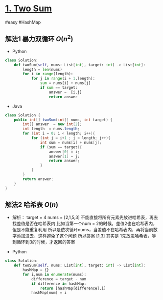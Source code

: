 # [1. Two Sum](https://leetcode.com/problems/two-sum/)
#easy #HashMap 
## 解法1 暴力双循环 $O(n^2)$

* Python

``` python
class Solution:
    def twoSum(self, nums: List[int], target: int) -> List[int]:
        length = len(nums)
        for i in range(length):         
            for j in range(i + 1,length):
                sum = nums[i] + nums[j]
                if sum == target:
                    answer =  [i,j]    
                    return answer
```

* Java

``` java
class Solution {
    public int[] twoSum(int[] nums, int target) {
        int[] answer  = new int[2];
        int length  = nums.length;
        for (int i = 0; i < length; i++){
            for (int j = i+1 ; j < length; j++){
                int sum = nums[i] + nums[j];
                if (sum == target){
                    answer[0] = i;
                    answer[1] = j;
                    return answer;
                }
            }
        }
        return answer;
    }
}

```

## 解法2 哈希表 $O(n)$

* 解析：
target = 4 nums  = [2,1,5,3]
不能直接将所有元素先放进哈希表，再去找差值是否在哈希表内
比如当第一个num = 2的时候，差值2也在哈希表内，但是不能重复利用
所以是依次循环nums，当差值不在哈希表内，再将当前数字添加进去，这样避免了这个问题
所以答案 [1,3] 其实是 1先放进哈希表，等到循环到3的时候，才返回的答案

* Python  

```python
class Solution:
    def twoSum(self, nums: List[int], target: int) -> List[int]:
        hashMap = {}
        for i,num in enumerate(nums):
            difference = target - num
            if difference in hashMap:
                return [hashMap[difference],i]
            hashMap[num] = i

```
